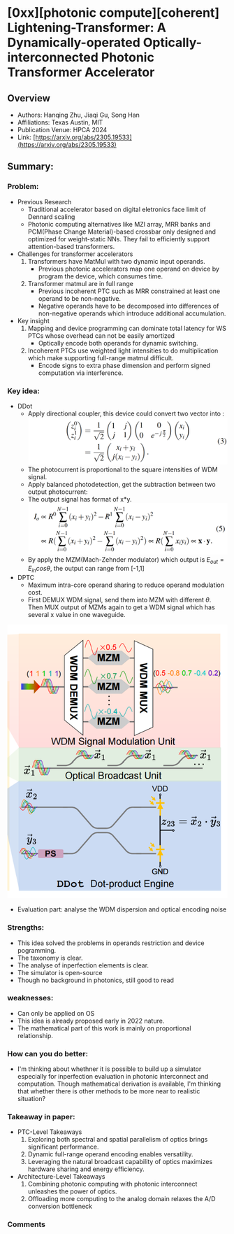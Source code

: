 # [0xx][photonic compute][coherent] Lightening-Transformer: A Dynamically-operated Optically-interconnected Photonic Transformer Accelerator
## Overview
* Authors: Hanqing Zhu, Jiaqi Gu, Song Han
* Affiliations: Texas Austin, MIT
* Publication Venue: HPCA 2024
* Link: [https://arxiv.org/abs/2305.19533](https://arxiv.org/abs/2305.19533)
## Summary: 
### Problem:
- Previous Research
    - Traditional accelerator based on digital eletronics face limit of Dennard scaling
    - Photonic computing alternatives like MZI array, MRR banks and PCM(Phase Change Material)-based crossbar only designed and optimized for weight-static NNs. They fail to efficiently support attention-based transformers.
- Challenges for transformer accelerators
    1. Transformers have MatMul with two dynamic input operands.
        - Previous photonic accelerators map one operand on device by program the device, which consumes time.
    2. Transformer matmul are in full range 
        - Previous incoherent PTC such as MRR constrained at least one operand to be non-negative.
        - Negative operands have to be decomposed into differences of non-negative operands which introduce additional accumulation.
- Key insight
    1. Mapping and device programming can dominate total latency for WS PTCs whose overhead can not be easily amortized
        - Optically encode both operands for dynamic switching.
    2. Incoherent PTCs use weighted light intensities to do multiplication which make supporting full-range matmul difficult.
        - Encode signs to extra phase dimension and perform signed computation via interference.

### Key idea: 
- DDot
    - Apply directional coupler, this device could convert two vector into :
![](../figures/light-trans-1.png)
    - The photocurrent is proportional to the square intensities of WDM signal.
    - Apply balanced photodetection, get the subtraction between two output photocurrent:
    - The output signal has format of x*y.
![](../figures/light-trans-3.png)
    - By apply the MZM(Mach-Zehnder modulator) which output is $E_{out} = E_{in}cos\theta$, the output can range from [-1,1]
- DPTC
    - Maximum intra-core operand sharing to reduce operand modulation cost.
    - First DEMUX WDM signal, send them into MZM with different $\theta$. Then MUX output of MZMs again to get a WDM signal which has several x value in one waveguide.

![](../figures/light-trans-4.png)

- Evaluation part: analyse the WDM dispersion and optical encoding noise 

### Strengths: 
- This idea solved the problems in operands restriction and device pogramming.
- The taxonomy is clear.
- The analyse of inperfection elements is clear.
- The simulator is open-source
- Though no background in photonics, still good to read

### weaknesses: 
- Can only be applied on OS 
- This idea is already proposed early in 2022 nature.
- The mathematical part of this work is mainly on proportional relationship. 

### How can you do better:
- I'm thinking about whethner it is possible to build up a simulator especially for inperfection evaluation in photonic interconnect and computation. Though mathematical derivation is available, I'm thinking that whether there is other methods to be more near to realistic situation?

### Takeaway in paper:
- PTC-Level Takeaways
    1. Exploring both spectral and spatial parallelism of optics brings significant performance.
    2. Dynamic full-range operand encoding enables versatility.
    3. Leveraging the natural broadcast capability of optics maximizes hardware sharing and energy efficiency.
- Architecture-Level Takeaways
    1. Combining photonic computing with photonic interconnect unleashes the power of optics.
    2. Offloading more computing to the analog domain relaxes the A/D conversion bottleneck
    
### Comments
